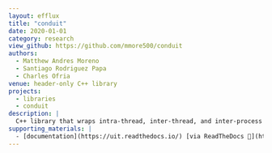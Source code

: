 ```yaml
---
layout: efflux
title: "conduit"
date: 2020-01-01
category: research
view_github: https://github.com/mmore500/conduit
authors:
  - Matthew Andres Moreno
  - Santiago Rodriguez Papa
  - Charles Ofria
venue: header-only C++ library
projects:
  - libraries
  - conduit
description: |
  C++ library that wraps intra-thread, inter-thread, and inter-process communication in a uniform, modular, object-oriented interface, with a focus on asynchronous high-performance computing applications.
supporting_materials: |
  - [documentation](https://uit.readthedocs.io/) [via ReadTheDocs 📖](https://readthedocs.org/)
---
```

